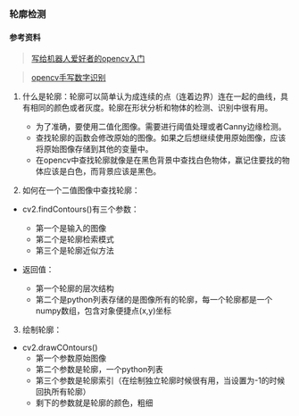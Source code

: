 ### 轮廓检测

#### 参考资料
> [写给机器人爱好者的opencv入门](https://github.com/1zlab/1ZLAB_OpenCV_Tutorial)

> [opencv手写数字识别](http://www.1zlab.com/article/paper-image-perspective-transformation/) 

1. 什么是轮廓：轮廓可以简单认为成连续的点（连着边界）连在一起的曲线，具有相同的颜色或者灰度。轮廓在形状分析和物体的检测、识别中很有用。

   + 为了准确，要使用二值化图像。需要进行阈值处理或者Canny边缘检测。
   + 查找轮廓的函数会修改原始的图像。如果之后想继续使用原始图像，应该将原始图像存储到其他的变量中。
   + 在opencv中查找轮廓就像是在黑色背景中查找白色物体，赢记住要找的物体应该是白色，而背景应该是黑色。
2. 如何在一个二值图像中查找轮廓： 

+ cv2.findContours()有三个参数：

   + 第一个是输入的图像
   + 第二个是轮廓检索模式
   + 第三个是轮廓近似方法
   

+ 返回值：
   + 第一个轮廓的层次结构
   + 第二个是python列表存储的是图像所有的轮廓，每一个轮廓都是一个numpy数组，包含对象便捷点(x,y)坐标

3. 绘制轮廓：

+ cv2.drawCOntours()
    + 第一个参数原始图像
    + 第二个参数是轮廓，一个python列表
    + 第三个参数是轮廓索引（在绘制独立轮廓时候很有用，当设置为-1的时候回执所有轮廓）
    + 剩下的参数就是轮廓的颜色，粗细


